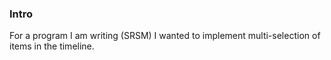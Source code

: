 
### Intro

For a program I am writing (SRSM) I wanted to implement multi-selection of items in the timeline.
